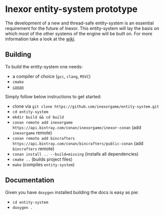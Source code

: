 # Inexor entity-system prototype
The development of a new and thread-safe entity-system is an essential requirement for the future of Inexor.
This entity-system will lay the basis on which most of the other systems of the engine will be built on.
For more information take a look at the [wiki](https://github.com/inexorgame/entity-system/wiki).

## Building

To build the entity-system one needs:

- a compiler of choice (`gcc`, `clang`, `MSVC`)
- `cmake`
- [`conan`](https://conan.io)

Simply follow below instructions to get started:

- clone via `git clone https://github.com/inexorgame/entity-system.git`
- `cd entity-system`
- `mkdir build && cd build`
- `conan remote add inexorgame https://api.bintray.com/conan/inexorgame/inexor-conan` (add `inexorgame` remote)
- `conan remote add bincrafters https://api.bintray.com/conan/bincrafters/public-conan` (add `bincrafters` remote)
- `conan install .. --build=missing` (installs all dependencies)
- `cmake ..` (builds project files)
- `make` (compiles `entity-system`)

## Documentation

Given you have `doxygen` installed building the docs is easy as pie:

- `cd entity-system`
- `doxygen .`
